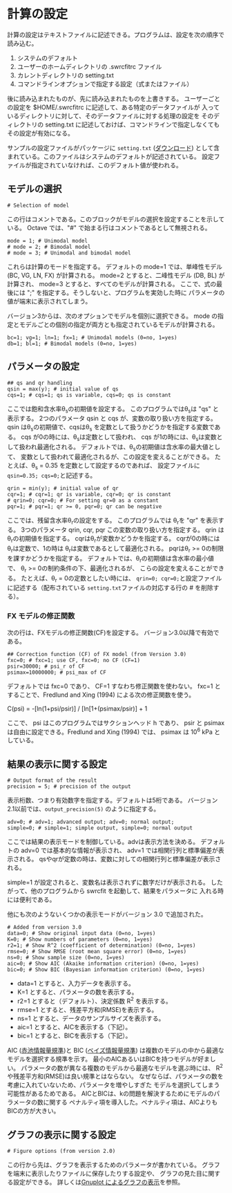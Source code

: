 # 計算の設定

計算の設定はテキストファイルに記述できる。プログラムは、設定を次の順序で読み込む。

1. システムのデフォルト
2. ユーザーのホームディレクトリの .swrcfitrc ファイル
3. カレントディレクトリの setting.txt
4. コマンドラインオプションで指定する設定（式またはファイル）

後に読み込まれたものが、先に読み込まれたものを上書きする。
ユーザーごとの設定を $HOME/.swrcfitrc に記述して、ある特定のデータファイルが
入っているディレクトリに対して、そのデータファイルに対する処理の設定を
そのディレクトリの setting.txt に記述しておけば、コマンドラインで指定しなくても
その設定が有効になる。

サンプルの設定ファイルがパッケージに `setting.txt`
([ダウンロード](https://raw.githubusercontent.com/sekika/swrcfit/master/setting.txt))
として含まれている。このファイルはシステムのデフォルトが記述されている。
設定ファイルが指定されていなければ、このデフォルト値が使われる。

## モデルの選択

```
# Selection of model
```
この行はコメントである。このブロックがモデルの選択を設定することを示している。
Octave では、"#" で始まる行はコメントであるとして無視される。

```
mode = 1; # Unimodal model
# mode = 2; # Bimodal model
# mode = 3; # Unimodal and bimodal model
```
これらは計算のモードを指定する。
デフォルトの mode=1 では、単峰性モデル (BC, VG, LN, FX) が計算される。
mode=2 とすると、二峰性モデル (DB, BL)  が計算され、
mode=3 とすると、すべてのモデルが計算される。
ここで、式の最後には ";" を指定する。そうしないと、プログラムを実効した時に
パラメータの値が端末に表示されてしまう。

バージョン3からは、次のオプションでモデルを個別に選択できる。
mode の指定とモデルごとの個別の指定が両方とも指定されているモデルが計算される。

```
bc=1; vg=1; ln=1; fx=1; # Unimodal models (0=no, 1=yes)
db=1; bl=1; # Bimodal models (0=no, 1=yes)
```

## パラメータの設定

```
## qs and qr handling
qsin = max(y); # initial value of qs
cqs=1; # cqs=1; qs is variable, cqs=0; qs is constant
```
ここでは飽和含水率&theta;<sub>s</sub>の初期値を設定する。
このプログラムでは&theta;<sub>s</sub>は "qs" と表示する。
2つのパラメータ  qsin と cqs が、変数の取り扱い方を指定する。
qsin は&theta;<sub>s</sub>の初期値で、cqsは&theta;<sub>s</sub>
を定数として扱うかどうかを指定する変数である。
cqs が0の時には、&theta;<sub>s</sub>は定数として扱われ、
cqs が1の時には、&theta;<sub>s</sub>は変数として扱われ最適化される。
デフォルトでは、&theta;<sub>s</sub>の初期値は含水率の最大値として、
変数として扱われて最適化されるが、この設定を変えることができる。
たとえば、&theta;<sub>s</sub> = 0.35 を定数として設定するのであれば、
設定ファイルに`qsin=0.35; cqs=0;`と記述する。

```
qrin = min(y); # initial value of qr
cqr=1; # cqr=1; qr is variable, cqr=0; qr is constant
# qrin=0; cqr=0; # For setting qr=0 as a constant
pqr=1; # pqr=1; qr >= 0, pqr=0; qr can be negative
```
ここでは、残留含水率&theta;<sub>r</sub>の設定をする。
このプログラムでは &theta;<sub>r</sub>を "qr" を表示する。
3つのパラメータ qrin, cqr, pqr この変数の取り扱い方を指定する。
qrin は&theta;<sub>r</sub>の初期値を指定する。
cqrは&theta;<sub>r</sub>が変数かどうかを指定する。
cqrが0の時には&theta;<sub>r</sub>は定数で、1の時は
&theta;<sub>r</sub>は変数であるとして最適化される。
pqrは&theta;<sub>r</sub> >= 0の制限を課すかどうかを指定する。
デフォルトでは、&theta;<sub>r</sub>の初期値は含水率の最小値で、
&theta;<sub>r</sub> >= 0の制約条件の下、最適化されるが、
こらの設定を変えることができる。
たとえば、&theta;<sub>r</sub> = 0の定数としたい時には、
`qrin=0; cqr=0;`と設定ファイルに記述する（配布されている
`setting.txt`ファイルの対応する行の # を削除する）。

### FX モデルの修正関数

次の行は、FXモデルの修正関数(CF)を設定する。
バージョン3.0以降で有効である。

```
## Correction function (CF) of FX model (from Version 3.0)
fxc=0; # fxc=1; use CF, fxc=0; no CF (CF=1)
psir=30000; # psi_r of CF
psimax=10000000; # psi_max of CF
```

デフォルトでは fxc=0 であり、 CF=1 すなわち修正関数を使わない。
fxc=1 とすることで、Fredlund and Xing (1994) による次の修正関数を使う。

C(psi) = -[ln(1+psi/psir)] / [ln[1+(psimax/psir)] + 1

ここで、 psi はこのプログラムではサクションヘッド h であり、
psir と psimax は自由に設定できる。Fredlund and Xing (1994) では、
psimax は 10<sup>6</sup> kPa としている。

## 結果の表示に関する設定

```
# Output format of the result
precision = 5; # precision of the output
```
表示桁数、つまり有効数字を指定する。デフォルトは5桁である。
バージョン2.1以前では、`output_precision(5)` のように指定する。

```
adv=0; # adv=1; advanced output; adv=0; normal output;
simple=0; # simple=1; simple output, simple=0; normal output
```
ここでは結果の表示モードを制御している。advは表示方法を決める。
デフォルトの adv=0 では基本的な情報が表示され、
adv=1 では相関行列と標準偏差が表示される。
qsやqrが定数の時は、変数に対しての相関行列と標準偏差が表示される。

simple=1 が設定されると、変数名は表示されずに数字だけが表示される。
したがって、他のプログラムから swrcfit を起動して、結果をパラメータに
入れる時には便利である。

他にも次のようないくつかの表示モードがバージョン 3.0 で追加された。

```
# Added from version 3.0
data=0; # Show original input data (0=no, 1=yes)
K=0; # Show numbers of parameters (0=no, 1=yes)
r2=1; # Show R^2 (coefficient of determination) (0=no, 1=yes)
rmse=0; # Show RMSE (root mean square error) (0=no, 1=yes)
ns=0; # Show sample size (0=no, 1=yes)
aic=0; # Show AIC (Akaike information criterion) (0=no, 1=yes)
bic=0; # Show BIC (Bayesian information criterion) (0=no, 1=yes)
```
- data=1 とすると、入力データを表示する。
- K=1 とすると、パラメータの数を表示する。
- r2=1 とすると（デフォルト）、決定係数 R<sup>2</sup> を表示する。
- rmse=1 とすると、残差平方和(RMSE)を表示する。
- ns=1 とすると、データのサンプルサイズを表示する。
- aic=1 とすると、AICを表示する（下記）。
- bic=1 とすると、BICを表示する（下記）。

AIC ([赤池情報量規準](https://ja.wikipedia.org/wiki/%E8%B5%A4%E6%B1%A0%E6%83%85%E5%A0%B1%E9%87%8F%E8%A6%8F%E6%BA%96))と
BIC ([ベイズ情報量規準](https://ja.wikipedia.org/wiki/%E3%83%99%E3%82%A4%E3%82%BA%E6%83%85%E5%A0%B1%E9%87%8F%E8%A6%8F%E6%BA%96))
は複数のモデルの中から最適なモデルを選択する規準を示す。
最小のAICあるいはBICを持つモデルが好ましい。
パラメータの数が異なる複数のモデルから最適なモデルを選ぶ時には、
R<sup>2</sup>や残差平方和(RMSE)は良い規準とはならない。
なぜならば、パラメータの数を考慮に入れていないため、パラメータを増やしすぎた
モデルを選択してしまう可能性があるためである。
AICとBICは、kの問題を解決するためにモデルのパラメータの数に関する
ペナルティ項を導入した。ペナルティ項は、AICよりもBICの方が大きい。

## グラフの表示に関する設定

```
# Figure options (from version 2.0)
```

この行から先は、グラフを表示するためのパラメータが書かれている。
グラフを端末に表示したりファイルに保存したりする設定や、
グラフの見た目に関する設定ができる。
詳しくは[Gnuplot によるグラフの表示](graph.md)を参照。

